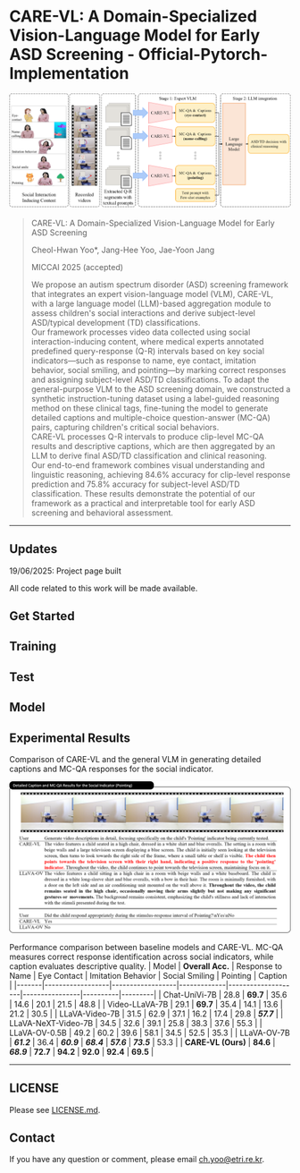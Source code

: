 # CARE-VL: A Domain-Specialized Vision-Language Model for Early ASD Screening - Official-Pytorch-Implementation

<img src="fig_architecture.png" width="1000">




> CARE-VL: A Domain-Specialized Vision-Language Model for Early ASD Screening
>
> Cheol-Hwan Yoo*, Jang-Hee Yoo, Jae-Yoon Jang
>
> MICCAI 2025 (accepted)
>
> We propose an autism spectrum disorder (ASD) screening framework that integrates an expert vision-language model (VLM), CARE-VL, with a large language model (LLM)-based aggregation module to assess children's social interactions and derive subject-level ASD/typical development (TD) classifications.  
Our framework processes video data collected using social interaction-inducing content, where medical experts annotated predefined query-response (Q-R) intervals based on key social indicators—such as response to name, eye contact, imitation behavior, social smiling, and pointing—by marking correct responses and assigning subject-level ASD/TD classifications. 
To adapt the general-purpose VLM to the ASD screening domain, we constructed a synthetic instruction-tuning dataset using a label-guided reasoning method on these clinical tags, fine-tuning the model to generate detailed captions and multiple-choice question-answer (MC-QA) pairs, capturing children's critical social behaviors.  
CARE-VL processes Q-R intervals to produce clip-level MC-QA results and descriptive captions, which are then aggregated by an LLM to derive final ASD/TD classification and clinical reasoning.  
Our end-to-end framework combines visual understanding and linguistic reasoning, achieving 84.6% accuracy for clip-level response prediction and 75.8% accuracy for subject-level ASD/TD classification. These results demonstrate the potential of our framework as a practical and interpretable tool for early ASD screening and behavioral assessment.
---

## Updates
19/06/2025: Project page built
>

All code related to this work will be made available. 

## Get Started


## Training


## Test


## Model



## Experimental Results

Comparison of CARE-VL and the general VLM in generating detailed captions and MC-QA responses for the social indicator.

<img src="fig_result.png" width="1000">

Performance comparison between baseline models and CARE-VL. MC-QA measures correct response identification across social indicators, while caption evaluates descriptive quality.
| Model | **Overall Acc.** | Response to Name | Eye Contact | Imitation Behavior | Social Smiling | Pointing | Caption |
|-------|------------------|------------------|-------------|--------------------|----------------|----------|---------|
| Chat-UniVi-7B  | 28.8 | **69.7** | 35.6 | 14.6 | 20.1 | 21.5 | 48.8 |
| Video-LLaVA-7B  | 29.1 | **69.7** | 35.4 | 14.1 | 13.6 | 21.2 | 30.5 |
| LLaVA-Video-7B  | 31.5 | 62.9 | 37.1 | 16.2 | 17.4 | 29.8 | _**57.7**_ |
| LLaVA-NeXT-Video-7B  | 34.5 | 32.6 | 39.1 | 25.8 | 38.3 | 37.6 | 55.3 |
| LLaVA-OV-0.5B  | 49.2 | 60.2 | 39.6 | 58.1 | 34.5 | 52.5 | 35.3 |
| LLaVA-OV-7B  | _**61.2**_ | 36.4 | _**60.9**_ | _**68.4**_ | _**57.6**_ | _**73.5**_ | 53.3 |
| **CARE-VL (Ours)** | **84.6** | _**68.9**_ | **72.7** | **94.2** | **92.0** | **92.4** | **69.5** |

---



## LICENSE
Please see [LICENSE.md](../LICENSE.md).

## Contact
If you have any question or comment, please email <ch.yoo@etri.re.kr>.
